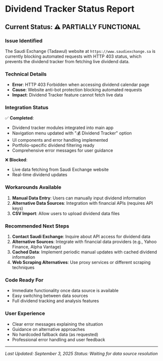 # Dividend Tracker Status Report

## Current Status: ⚠️ PARTIALLY FUNCTIONAL

### Issue Identified
The Saudi Exchange (Tadawul) website at `https://www.saudiexchange.sa` is currently blocking automated requests with HTTP 403 status, which prevents the dividend tracker from fetching live dividend data.

### Technical Details
- **Error**: HTTP 403 Forbidden when accessing dividend calendar page
- **Cause**: Website anti-bot protection blocking automated requests
- **Impact**: Dividend Tracker feature cannot fetch live data

### Integration Status
✅ **Completed**:
- Dividend tracker modules integrated into main app
- Navigation menu updated with "💰 Dividend Tracker" option
- UI components and error handling implemented
- Portfolio-specific dividend filtering ready
- Comprehensive error messages for user guidance

❌ **Blocked**:
- Live data fetching from Saudi Exchange website
- Real-time dividend updates

### Workarounds Available
1. **Manual Data Entry**: Users can manually input dividend information
2. **Alternative Data Sources**: Integration with financial APIs (requires API keys)
3. **CSV Import**: Allow users to upload dividend data files

### Recommended Next Steps
1. **Contact Saudi Exchange**: Inquire about API access for dividend data
2. **Alternative Sources**: Integrate with financial data providers (e.g., Yahoo Finance, Alpha Vantage)
3. **Cached Data**: Implement periodic manual updates with cached dividend information
4. **Web Scraping Alternatives**: Use proxy services or different scraping techniques

### Code Ready For
- Immediate functionality once data source is available
- Easy switching between data sources
- Full dividend tracking and analysis features

### User Experience
- Clear error messages explaining the situation
- Guidance on alternative approaches
- No hardcoded fallback data (as requested)
- Professional error handling and user feedback

---
*Last Updated: September 3, 2025*
*Status: Waiting for data source resolution*
